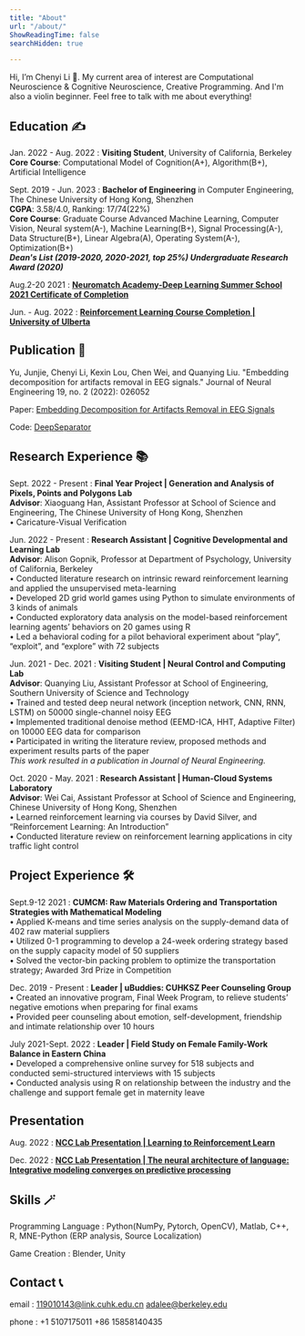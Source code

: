 ```yaml
---
title: "About"
url: "/about/"
ShowReadingTime: false
searchHidden: true

---
```


Hi, I’m Chenyi Li 🍊. My current area of interest are Computational Neuroscience & Cognitive Neuroscience, Creative Programming. And I'm also a violin beginner. Feel free to talk with me about everything!

## Education ✍️

Jan. 2022 - Aug. 2022
: **Visiting Student**, University of California, Berkeley     
**Core Course**: Computational Model of Cognition(A+), Algorithm(B+), Artificial Intelligence

Sept. 2019 - Jun. 2023
: **Bachelor of Engineering** in Computer Engineering, The Chinese University of Hong Kong, Shenzhen                 
**CGPA**: 3.58/4.0, Ranking: 17/74(22%)      
**Core Course**: Graduate Course Advanced Machine Learning, Computer Vision, Neural system(A-), Machine Learning(B+), Signal Processing(A-), Data Structure(B+), Linear Algebra(A), Operating System(A-), Optimization(B+)       
***Dean's List (2019-2020, 2020-2021, top 25%)                                   Undergraduate Research Award (2020)***

Aug.2-20 2021
: [**Neuromatch Academy-Deep Learning Summer School 2021 Certificate of Completion**](https://portal.neuromatchacademy.org/certificate/3e84b5f0-7487-4b98-8822-82047f07b503)	

Jun. - Aug. 2022
: [**Reinforcement Learning Course Completion | University of Ulberta**](https://www.coursera.org/account/accomplishments/specialization/certificate/QD7Z3UF363QQ)
## Publication 📑
Yu, Junjie, Chenyi Li, Kexin Lou, Chen Wei, and Quanying Liu. "Embedding decomposition for artifacts removal in EEG signals." Journal of Neural Engineering 19, no. 2 (2022): 026052

Paper: [Embedding Decomposition for Artifacts Removal
in EEG Signals](https://arxiv.org/abs/2112.00989)

Code: [DeepSeparator](https://github.com/ncclabsustech/DeepSeparator)

## Research Experience 📚

Sept. 2022 - Present
: **Final Year Project | Generation and Analysis of Pixels, Points and Polygons Lab**     
**Advisor**: Xiaoguang Han, Assistant Professor at School of Science and Engineering, The Chinese University of Hong Kong, Shenzhen    
•   Caricature-Visual Verification


Jun. 2022 - Present
: **Research Assistant | Cognitive Developmental and Learning Lab**		   	 	       
**Advisor**: Alison Gopnik, Professor at Department of Psychology, University of California, Berkeley   
•	Conducted literature research on intrinsic reward reinforcement learning and applied the unsupervised meta-learning     
•	Developed 2D grid world games using Python to simulate environments of 3 kinds of animals   
•	Conducted exploratory data analysis on the model-based reinforcement learning agents’ behaviors on 20 games using R    
•	Led a behavioral coding for a pilot behavioral experiment about “play”, “exploit”, and “explore” with 72 subjects    


Jun. 2021 - Dec. 2021
: **Visiting Student | Neural Control and Computing Lab**	             		  
**Advisor**: Quanying Liu, Assistant Professor at School of Engineering, Southern University of Science and Technology  
•	Trained and tested deep neural network (inception network, CNN, RNN, LSTM) on 50000 single-channel noisy EEG  
•	Implemented traditional denoise method (EEMD-ICA, HHT, Adaptive Filter) on 10000 EEG data for comparison  
•	Participated in writing the literature review, proposed methods and experiment results parts of the paper  
*This work resulted in a publication in Journal of Neural Engineering.*

Oct. 2020 - May. 2021
: **Research Assistant | Human-Cloud Systems Laboratory**	  			            		
**Advisor**: Wei Cai, Assistant Professor at School of Science and Engineering, Chinese University of Hong Kong, Shenzhen    
•	Learned reinforcement learning via courses by David Silver, and “Reinforcement Learning: An Introduction”     
•	Conducted literature review on reinforcement learning applications in city traffic light control

## Project Experience 🛠️
Sept.9-12 2021
: **CUMCM: Raw Materials Ordering and Transportation Strategies with Mathematical Modeling**                                               	    	    
•	Applied K-means and time series analysis on the supply-demand data of 402 raw material suppliers      
•	Utilized 0-1 programming to develop a 24-week   ordering strategy based on the supply capacity model of 50 suppliers  
•	Solved the vector-bin packing problem to optimize the transportation strategy; Awarded 3rd Prize in Competition

Dec. 2019 - Present
: **Leader | uBuddies: CUHKSZ Peer Counseling Group**				  		       
•	Created an innovative program, Final Week Program, to relieve students’ negative emotions when preparing for final exams  
•	Provided peer counseling about emotion, self-development, friendship and intimate relationship over 10 hours

July 2021-Sept. 2022
: **Leader | Field Study on Female Family-Work Balance in Eastern China**	     			   
•	Developed a comprehensive online survey for 518 subjects and conducted semi-structured interviews with 15 subjects      
•	Conducted analysis using R on relationship between the industry and the challenge and support female get in maternity leave

## Presentation

Aug. 2022
: [**NCC Lab Presentation | Learning to Reinforcement Learn**](https://github.com/ZeroAda/ncc1)

Dec. 2022
: [**NCC Lab Presentation | The neural architecture of language: Integrative modeling converges on predictive processing**](https://github.com/ZeroAda/ncc2)



## Skills 🪄

Programming Language
: Python(NumPy, Pytorch, OpenCV), Matlab, C++, R, MNE-Python (ERP analysis, Source Localization)

Game Creation
: Blender, Unity

## Contact 📞
email
: 119010143@link.cuhk.edu.cn        adalee@berkeley.edu

phone
: +1 5107175011   +86 15858140435
